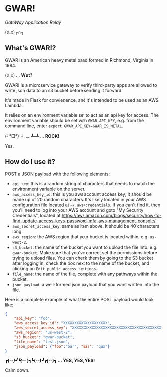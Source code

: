 # GWAR!
_*GateWay Application Relay*_

(ಠ_ಠ)┌∩┐


## What's GWAR!?
GWAR is an American heavy metal band formed in Richmond, Virginia in 1984. 

(ಠ_ಠ) ... **Wut?** 

GWAR! is a microservice gateway to verify third-party apps are allowed 
to write json data to an s3 bucket before sending it forward.

It's made in Flask for convienence, and it's intended to be used as an AWS Lambda.

It relies on an environment variable set to act as an api key for access. 
The environment variable should be set with `GWAR_API_KEY`, e.g. from the command line, enter `export GWAR_API_KEY=GWAR_IS_METAL`.

(╯°□°）╯ ︵ ┻━┻  ... **ROCK!**

Yes. 

## How do I use it?

POST a JSON payload with the following elements:

- `api_key`: this is a random string of characters that needs to match 
the environment variable on the server.
- `aws_access_key_id`: this is you aws account access key; it should be made up of
20 random characters. It's likely located in your AWS configuration file located at 
`~/.aws/credentials`. If you can't find it, then you'll need to log into your AWS 
account and goto  "My Security Credentials", located at 
https://aws.amazon.com/blogs/security/how-to-find-update-access-keys-password-mfa-aws-management-console/.
- `aws_secret_access_key`: same as item above. It should be 40 characters long.
- `aws_region`: the AWS region that your bucket is located within, e.g. `us-west-2`.
- `s3_bucket`: the name of the bucket you want to upload the file into: e.g. `gwar-bucket`.
Make sure that you've correct set the permissions before trying to upload files. 
You can check them by going to the S3 bucket after logging in, check the box next to 
the name of the bucket, and clicking on `Edit public access settings`.
- `file_name`: the name of the file, complete with any pathways within the bucket.
- `json_payload`: a well-formed json payload that you want written into the file.

Here is a complete example of what the entire POST payload would look like:
```json
{
    "api_key": "foo",
    "aws_access_key_id": "XXXXXXXXXXXXXXXXXXXX",
    "aws_secret_access_key": "XXXXXXXXXXXXXXXXXXXXXXXXXXXXXXXXXXXXXXXX",
    "aws_region": "us-west-2",
    "s3_bucket": "gwar-bucket",
    "file_name": "test.json",
    "json_payload": {"foo":"bar", "baz": "qux"}
}
```


**┏(-_-)┛┗(-_-﻿ )┓┗(-_-)┛┏(-_-)┓  ... YES, YES, YES!**

Calm down. 

 

